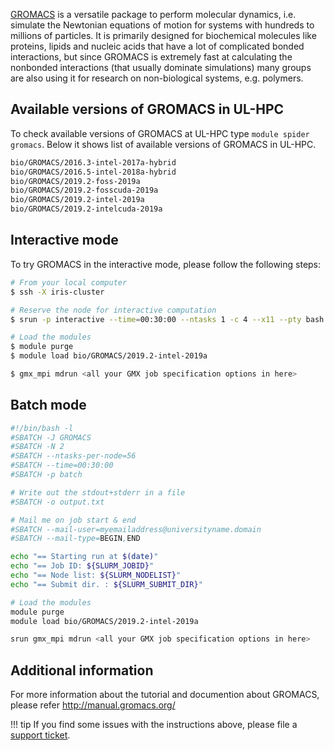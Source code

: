 [GROMACS](http://www.gromacs.org/) is a versatile package to perform molecular dynamics, i.e. simulate
the Newtonian equations of motion for systems with hundreds to millions of particles.
It is primarily designed for biochemical molecules like proteins, lipids and nucleic
acids that have a lot of complicated bonded interactions, but since GROMACS
is extremely fast at calculating the nonbonded interactions
(that usually dominate simulations) many groups are also using it
for research on non-biological systems, e.g. polymers.

## Available versions of GROMACS in UL-HPC
To check available versions of GROMACS at UL-HPC type `module spider gromacs`.
Below it shows list of available versions of GROMACS in UL-HPC. 
```bash
bio/GROMACS/2016.3-intel-2017a-hybrid
bio/GROMACS/2016.5-intel-2018a-hybrid
bio/GROMACS/2019.2-foss-2019a
bio/GROMACS/2019.2-fosscuda-2019a
bio/GROMACS/2019.2-intel-2019a
bio/GROMACS/2019.2-intelcuda-2019a
```

## Interactive mode
To try GROMACS in the interactive mode, please follow the following steps:

```bash
# From your local computer
$ ssh -X iris-cluster

# Reserve the node for interactive computation
$ srun -p interactive --time=00:30:00 --ntasks 1 -c 4 --x11 --pty bash -i

# Load the modules
$ module purge
$ module load bio/GROMACS/2019.2-intel-2019a

$ gmx_mpi mdrun <all your GMX job specification options in here>
```

## Batch mode
```bash
#!/bin/bash -l
#SBATCH -J GROMACS
#SBATCH -N 2
#SBATCH --ntasks-per-node=56
#SBATCH --time=00:30:00
#SBATCH -p batch

# Write out the stdout+stderr in a file
#SBATCH -o output.txt

# Mail me on job start & end
#SBATCH --mail-user=myemailaddress@universityname.domain
#SBATCH --mail-type=BEGIN,END

echo "== Starting run at $(date)"
echo "== Job ID: ${SLURM_JOBID}"
echo "== Node list: ${SLURM_NODELIST}"
echo "== Submit dir. : ${SLURM_SUBMIT_DIR}"

# Load the modules
module purge
module load bio/GROMACS/2019.2-intel-2019a

srun gmx_mpi mdrun <all your GMX job specification options in here>
```
## Additional information
For more information about the tutorial and documention about GROMACS,
please refer http://manual.gromacs.org/

!!! tip
    If you find some issues with the instructions above,
    please file a [support ticket](https://hpc.uni.lu/support).  